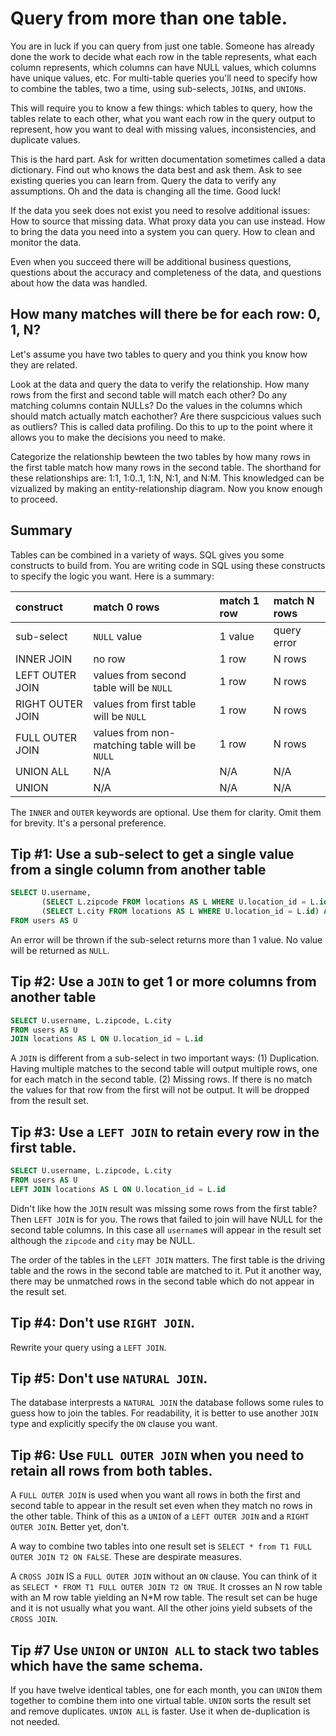 # Query from more than one table.

You are in luck if you can query from just one table. Someone has already done the work to decide what each row in the table
represents, what each column represents, which columns can have NULL values, which columns have unique values, etc. 
For multi-table queries you'll need to specify how to combine the tables, two a time, 
using sub-selects, `JOIN`s, and `UNION`s. 

This will require you to know a few things: which tables to query, how the tables relate to each other, 
what you want each row in the query output to represent, how you want to deal
with missing values, inconsistencies, and duplicate values. 

This is the hard part. Ask for written documentation sometimes called a data dictionary. 
Find out who knows the data best and ask them. Ask to see existing queries you can learn from. 
Query the data to verify any assumptions. Oh and the data is changing all the time. Good luck!

If the data you seek does not exist you need to resolve additional issues: How to source that missing data. What
proxy data you can use instead. How to bring the data you need into a system you can query. How to clean and monitor the data.

Even when you succeed there will be additional business questions, 
questions about the accuracy and completeness of the data, 
and questions about how the data was handled. 

## How many matches will there be for each row: 0, 1, N?

Let's assume you have two tables to query and you think you know how they are related. 

Look at the data and query the data to verify the relationship.
How many rows from the first and second table will match each other? Do any matching columns contain NULLs?
Do the values in the columns which should match actually match eachother? Are there suspcicious values such as outliers?
This is called data profiling. Do this to up to the point where it allows you to make the decisions you need to make. 

Categorize the relationship bewteen the two tables by how many rows in the first table match how many rows in the second table. The shorthand for these relationships are: 1:1, 1:0..1, 1:N, N:1, and N:M. This knowledged can be vizualized by making an entity-relationship diagram. Now you know enough to proceed.

## Summary

Tables can be combined in a variety of ways. SQL gives you some constructs to build from. You are writing code in SQL using these constructs to specify the logic you want. Here is a summary:

| construct | match 0 rows | match 1 row | match N rows |
| :--- | :--- | :--- | :--- |
| sub-select | `NULL` value | 1 value | query error |
| INNER JOIN | no row | 1 row | N rows |
| LEFT OUTER JOIN | values from second table will be `NULL` | 1 row | N rows |
| RIGHT OUTER JOIN | values from first table will be `NULL` | 1 row | N rows |
| FULL OUTER JOIN | values from non-matching table will be `NULL` | 1 row | N rows |
| UNION ALL | N/A | N/A | N/A |
| UNION | N/A | N/A | N/A |

The `INNER` and `OUTER` keywords are optional. Use them for clarity. Omit them for brevity. It's a personal preference.

## Tip #1: Use a sub-select to get a single value from a single column from another table

```sql
SELECT U.username,
       (SELECT L.zipcode FROM locations AS L WHERE U.location_id = L.id) AS zipcode,
       (SELECT L.city FROM locations AS L WHERE U.location_id = L.id) AS city    
FROM users AS U
```
An error will be thrown if the sub-select returns more than 1 value. No value will be returned as `NULL`.

## Tip #2: Use a `JOIN` to get 1 or more columns from another table

```sql
SELECT U.username, L.zipcode, L.city
FROM users AS U
JOIN locations AS L ON U.location_id = L.id
```

A `JOIN` is different from a sub-select in two important ways: 
(1) Duplication. Having multiple matches to the second table will output multiple
rows, one for each match in the second table. 
(2) Missing rows. If there is no match the values for that row from the first will not be output. It will be dropped from the result set.

## Tip #3: Use a `LEFT JOIN` to retain every row in the first table.

```sql
SELECT U.username, L.zipcode, L.city
FROM users AS U
LEFT JOIN locations AS L ON U.location_id = L.id
```

Didn't like how the `JOIN` result was missing some rows from the first table? Then `LEFT JOIN` is for you. The rows that failed to join will have NULL for the second table columns. In this case all `username`s will appear in the result set although the `zipcode` and `city` may be NULL.

The order of the tables in the `LEFT JOIN` matters. The first table is the driving table and the rows in the second table are matched to it. Put it another way, there may be unmatched rows in the second table which do not appear in the result set.

## Tip #4: Don't use `RIGHT JOIN`.

Rewrite your query using a `LEFT JOIN`.

## Tip #5: Don't use `NATURAL JOIN`.

The database interprests a `NATURAL JOIN` the database follows some rules to guess how to join the tables. For readability, it is better to use another `JOIN` type and explicitly specify the `ON` clause you want.

## Tip #6: Use `FULL OUTER JOIN` when you need to retain all rows from both tables.

A `FULL OUTER JOIN` is used when you want all rows in both the first and second table to appear in the result set even when they match no rows in the other table. Think of this as a `UNION` of a `LEFT OUTER JOIN` and a `RIGHT OUTER JOIN`. Better yet, don't.

A way to combine two tables into one result set is `SELECT * from T1 FULL OUTER JOIN T2 ON FALSE`. These are despirate measures.

A `CROSS JOIN` IS a `FULL OUTER JOIN` without an `ON` clause. You can think of it as 
`SELECT * FROM T1 FULL OUTER JOIN T2 ON TRUE`. It crosses an N row table with an M row table yielding an N\*M row table. The result set can be huge and it is not usually what you want. All the other joins yield subsets of the `CROSS JOIN`.

## Tip #7 Use `UNION` or `UNION ALL` to stack two tables which have the same schema.

If you have twelve identical tables, one for each month, you can `UNION` them together to combine them into one virtual table.
`UNION` sorts the result set and remove duplicates. `UNION ALL` is faster. Use it when de-duplication is not needed.

